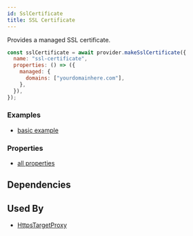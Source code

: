 ```yaml
---
id: SslCertificate
title: SSL Certificate
---
```


Provides a managed SSL certificate.

```js
const sslCertificate = await provider.makeSslCertificate({
  name: "ssl-certificate",
  properties: () => ({
    managed: {
      domains: ["yourdomainhere.com"],
    },
  }),
});
```

### Examples

- [basic example](https://github.com/grucloud/grucloud/blob/master/examples/google/storage/website-https/iac.js#L7)

### Properties

- [all properties](https://cloud.google.com/compute/docs/reference/rest/v1/sslCertificates/insert)

## Dependencies

## Used By

- [HttpsTargetProxy](./HttpsTargetProxy.md)
